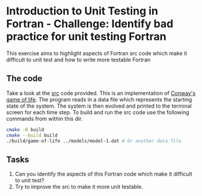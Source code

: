 # Introduction to Unit Testing in Fortran - Challenge: Identify bad practice for unit testing Fortran

This exercise aims to highlight aspects of Fortran src code which make it difficult to unit test and how to write more testable
Fortran

## The code

Take a look at the [src](./src) code provided. This is an implementation of
[Conway's game of life](http://en.wikipedia.org/wiki/Conway%27s_Game_of_Life). The program reads in a data file which represents
the starting state of the system. The system is then evolved and printed to the terminal screen for each time step. To build and
run the src code use the following commands from within this dir.

```bash
cmake -B build
cmake --build build
./build/game-of-life ../models/model-1.dat # Or another data file
```

## Tasks

1. Can you identify the aspects of this Fortran code which make it difficult to unit test?
2. Try to improve the src to make it more unit testable.
